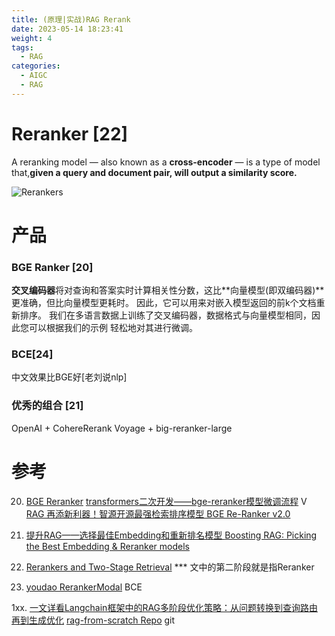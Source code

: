 ```yaml
---
title: (原理|实战)RAG Rerank
date: 2023-05-14 18:23:41
weight: 4
tags:
  - RAG
categories: 
  - AIGC
  - RAG  
---
```


<p></p>
<!-- more -->


#  Reranker [22]
A reranking model — also known as a **cross-encoder** — is a type of model that,**given a query and document pair, will output a similarity score.** 

![Rerankers](https://www.pinecone.io/_next/image/?url=https%3A%2F%2Fcdn.sanity.io%2Fimages%2Fvr8gru94%2Fproduction%2F9f0d2f75571bb58eecf2520a23d300a5fc5b1e2c-2440x1100.png&w=3840&q=65)


# 产品
### BGE Ranker [20]
**交叉编码器**将对查询和答案实时计算相关性分数，这比**向量模型(即双编码器)**更准确，但比向量模型更耗时。 因此，它可以用来对嵌入模型返回的前k个文档重新排序。 我们在多语言数据上训练了交叉编码器，数据格式与向量模型相同，因此您可以根据我们的示例 轻松地对其进行微调。 

### BCE[24]
中文效果比BGE好[老刘说nlp]

### 优秀的组合 [21]
OpenAI + CohereRerank
Voyage + big-reranker-large

# 参考

20. [BGE Reranker](https://github.com/FlagOpen/FlagEmbedding/blob/master/README_zh.md)
      [transformers二次开发——bge-reranker模型微调流程](https://www.bilibili.com/video/BV1sQ4y137Ft/) V
    [RAG 再添新利器！智源开源最强检索排序模型 BGE Re-Ranker v2.0 ](https://mp.weixin.qq.com/s/XnkQFCdbvjox1Y06IbIlYw)
   
21. [提升RAG——选择最佳Embedding和重新排名模型 ](https://luxiangdong.com/2023/11/06/rerank-ev/#) 
      [Boosting RAG: Picking the Best Embedding & Reranker models](https://blog.llamaindex.ai/boosting-rag-picking-the-best-embedding-reranker-models-42d079022e83)

22. [Rerankers and Two-Stage Retrieval](https://www.pinecone.io/learn/series/rag/rerankers/)     ***          文中的第二阶段就是指Reranker

24. [youdao RerankerModal](https://github.com/netease-youdao/BCEmbedding) BCE


1xx. [一文详看Langchain框架中的RAG多阶段优化策略：从问题转换到查询路由再到生成优化](https://mp.weixin.qq.com/s/pK2BRLrWpEKKIPFhUtGvcg)
   [rag-from-scratch Repo](https://github.com/langchain-ai/rag-from-scratch) git